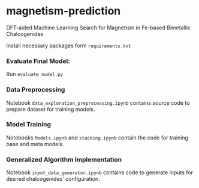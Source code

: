 # magnetism-prediction
DFT-aided Machine Learning Search for Magnetism in Fe-based Bimetallic Chalcogenides

Install necessary packages form `requirements.txt`

### Evaluate Final Model:
Run `evaluate_model.py` 

### Data Preprocessing
Notebook `data_exploration_preprocessing.ipynb` contains source code to prepare dataset for training models.

### Model Training 
Notebooks `Models.ipynb` and `stacking.ipynb` contain the code for training base and meta models.

### Generalized Algorithm Implementation 
Notebook `input_data_generator.ipynb` contains code to generate inputs for desired chalcogenides' configuration.

